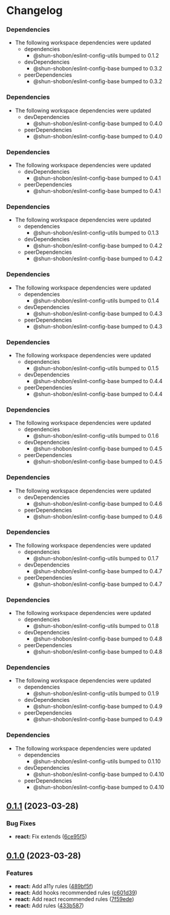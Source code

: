 # Changelog

### Dependencies

* The following workspace dependencies were updated
  * dependencies
    * @shun-shobon/eslint-config-utils bumped to 0.1.2
  * devDependencies
    * @shun-shobon/eslint-config-base bumped to 0.3.2
  * peerDependencies
    * @shun-shobon/eslint-config-base bumped to 0.3.2

### Dependencies

* The following workspace dependencies were updated
  * devDependencies
    * @shun-shobon/eslint-config-base bumped to 0.4.0
  * peerDependencies
    * @shun-shobon/eslint-config-base bumped to 0.4.0

### Dependencies

* The following workspace dependencies were updated
  * devDependencies
    * @shun-shobon/eslint-config-base bumped to 0.4.1
  * peerDependencies
    * @shun-shobon/eslint-config-base bumped to 0.4.1

### Dependencies

* The following workspace dependencies were updated
  * dependencies
    * @shun-shobon/eslint-config-utils bumped to 0.1.3
  * devDependencies
    * @shun-shobon/eslint-config-base bumped to 0.4.2
  * peerDependencies
    * @shun-shobon/eslint-config-base bumped to 0.4.2

### Dependencies

* The following workspace dependencies were updated
  * dependencies
    * @shun-shobon/eslint-config-utils bumped to 0.1.4
  * devDependencies
    * @shun-shobon/eslint-config-base bumped to 0.4.3
  * peerDependencies
    * @shun-shobon/eslint-config-base bumped to 0.4.3

### Dependencies

* The following workspace dependencies were updated
  * dependencies
    * @shun-shobon/eslint-config-utils bumped to 0.1.5
  * devDependencies
    * @shun-shobon/eslint-config-base bumped to 0.4.4
  * peerDependencies
    * @shun-shobon/eslint-config-base bumped to 0.4.4

### Dependencies

* The following workspace dependencies were updated
  * dependencies
    * @shun-shobon/eslint-config-utils bumped to 0.1.6
  * devDependencies
    * @shun-shobon/eslint-config-base bumped to 0.4.5
  * peerDependencies
    * @shun-shobon/eslint-config-base bumped to 0.4.5

### Dependencies

* The following workspace dependencies were updated
  * devDependencies
    * @shun-shobon/eslint-config-base bumped to 0.4.6
  * peerDependencies
    * @shun-shobon/eslint-config-base bumped to 0.4.6

### Dependencies

* The following workspace dependencies were updated
  * dependencies
    * @shun-shobon/eslint-config-utils bumped to 0.1.7
  * devDependencies
    * @shun-shobon/eslint-config-base bumped to 0.4.7
  * peerDependencies
    * @shun-shobon/eslint-config-base bumped to 0.4.7

### Dependencies

* The following workspace dependencies were updated
  * dependencies
    * @shun-shobon/eslint-config-utils bumped to 0.1.8
  * devDependencies
    * @shun-shobon/eslint-config-base bumped to 0.4.8
  * peerDependencies
    * @shun-shobon/eslint-config-base bumped to 0.4.8

### Dependencies

* The following workspace dependencies were updated
  * dependencies
    * @shun-shobon/eslint-config-utils bumped to 0.1.9
  * devDependencies
    * @shun-shobon/eslint-config-base bumped to 0.4.9
  * peerDependencies
    * @shun-shobon/eslint-config-base bumped to 0.4.9

### Dependencies

* The following workspace dependencies were updated
  * dependencies
    * @shun-shobon/eslint-config-utils bumped to 0.1.10
  * devDependencies
    * @shun-shobon/eslint-config-base bumped to 0.4.10
  * peerDependencies
    * @shun-shobon/eslint-config-base bumped to 0.4.10

## [0.1.1](https://github.com/shun-shobon/eslint-config/compare/eslint-config-react-v0.1.0...eslint-config-react-v0.1.1) (2023-03-28)


### Bug Fixes

* **react:** Fix extends ([6ce95f5](https://github.com/shun-shobon/eslint-config/commit/6ce95f5c7a443814429c2cc6e006a07d4555bd6c))

## [0.1.0](https://github.com/shun-shobon/eslint-config/compare/eslint-config-react-v0.0.1...eslint-config-react-v0.1.0) (2023-03-28)


### Features

* **react:** Add a11y rules ([489bf5f](https://github.com/shun-shobon/eslint-config/commit/489bf5f11dafb8e647ea17783448f23b2625a3cb))
* **react:** Add hooks recommended rules ([c601d39](https://github.com/shun-shobon/eslint-config/commit/c601d394a1b7e62f5f9ee7f2d98ca726933a0787))
* **react:** Add react recommended rules ([7f59ede](https://github.com/shun-shobon/eslint-config/commit/7f59edefadbedc0415b9e9d3b511a9a3889dd7e8))
* **react:** Add rules ([433b587](https://github.com/shun-shobon/eslint-config/commit/433b5870ff9e864c8d2d2e3190afa0607ba07d00))
